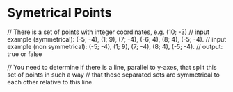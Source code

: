 # Symetrical Points

// There is a set of points with integer coordinates, e.g. (10; -3)
// input example (symmetrical): (-5; -4), (1; 9), (7; -4), (-6; 4), (8; 4), (-5; -4).
// input example (non symmetrical): (-5; -4), (1; 9), (7; -4), (8; 4), (-5; -4).
// output: true or false

// You need to determine if there is a line, parallel to y-axes, that split this set of points in such a way
// that those separated sets are symmetrical to each other relative to this line.
